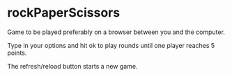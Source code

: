 # rockPaperScissors


Game to be played preferably on a browser between you and the computer.

Type in your options and hit ok to play rounds until one player reaches 5 points.

The refresh/reload button starts a new game.
